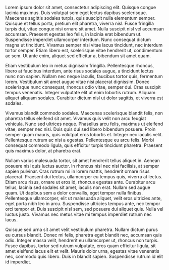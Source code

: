 Lorem ipsum dolor sit amet, consectetur adipiscing elit. Quisque congue lacinia maximus. Duis volutpat sem eget lectus dapibus scelerisque. Maecenas sagittis sodales turpis, quis suscipit nulla elementum semper. Quisque et tellus porta, pretium elit pharetra, viverra nisl. Fusce fringilla turpis dui, vitae congue nisi ornare sit amet. Nulla suscipit nisl vel accumsan accumsan. Praesent egestas leo felis, in lacinia erat bibendum ut. Suspendisse imperdiet ullamcorper interdum. Nunc consequat dictum magna ut tincidunt. Vivamus semper nisi vitae lacus tincidunt, nec interdum tortor semper. Etiam libero est, scelerisque vitae hendrerit ut, condimentum ac sem. Ut ante enim, aliquet sed efficitur a, bibendum sit amet quam.

Etiam vestibulum leo in metus dignissim fringilla. Pellentesque rhoncus, libero at faucibus interdum, ante risus sodales augue, a tincidunt lectus nunc non sapien. Nullam nec neque iaculis, faucibus tortor quis, fermentum lorem. Vestibulum sit amet augue vitae nisi placerat dignissim. Donec scelerisque nunc consequat, rhoncus odio vitae, semper dui. Cras suscipit tempus venenatis. Integer vulputate elit ut enim lobortis rutrum. Aliquam aliquet aliquam sodales. Curabitur dictum nisl ut dolor sagittis, et viverra est sodales.

Vivamus blandit commodo sodales. Maecenas scelerisque blandit felis, non pharetra tellus eleifend sit amet. Vivamus quis velit non arcu feugiat vehicula. Nunc sed ultrices neque. Phasellus arcu felis, maximus ut eleifend vitae, semper nec nisi. Duis quis dui sed libero bibendum posuere. Proin semper quam mauris, quis volutpat eros lobortis et. Integer nec iaculis velit. Pellentesque rutrum ac nisi a egestas. Pellentesque eu arcu felis. Morbi consequat commodo ligula, quis efficitur turpis tincidunt pharetra. Praesent quis maximus dolor, at pharetra erat.

Nullam varius malesuada tortor, sit amet hendrerit tellus aliquet in. Aenean posuere nisl quis luctus auctor. In rhoncus nisl nec nisi facilisis, at semper sapien pulvinar. Cras rutrum mi in lorem mattis, hendrerit ornare risus placerat. Praesent dui lectus, ullamcorper eu tempus quis, viverra at lectus. Etiam arcu risus, ornare ut eros id, rhoncus egestas ante. Curabitur arcu tellus, lacinia sed sodales sit amet, iaculis non erat. Nullam sed augue quam. Ut dapibus sem a dolor convallis, eget tempor nulla finibus. Pellentesque ullamcorper, elit ut malesuada aliquet, velit eros ultricies ante, eget porta nibh leo in arcu. Suspendisse ultricies tempus ante, nec tempor orci tempor et. Duis suscipit nisl sem, sed posuere dui aliquet quis. Nulla vel luctus justo. Vivamus nec metus vitae mi tempus imperdiet rutrum nec lacus.

Quisque sed urna sit amet velit vestibulum pharetra. Nullam dictum purus eu cursus blandit. Donec mi felis, pharetra eget blandit nec, accumsan quis odio. Integer massa velit, hendrerit eu ullamcorper ut, rhoncus non turpis. Fusce dapibus, tortor sed rutrum vulputate, eros quam efficitur ligula, sit amet eleifend lacus elit et velit. Mauris dolor urna, egestas vitae venenatis nec, commodo quis libero. Duis in blandit sapien. Suspendisse rutrum id elit id imperdiet.